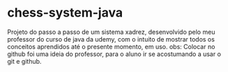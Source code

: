 # chess-system-java
Projeto do passo a passo de um sistema xadrez, desenvolvido pelo meu professor do curso de java da udemy, com o intuito de mostrar todos os conceitos aprendidos até o presente momento, em uso.
obs: Colocar no github foi uma ideia do professor, para o aluno ir se acostumando a usar o git e github.
